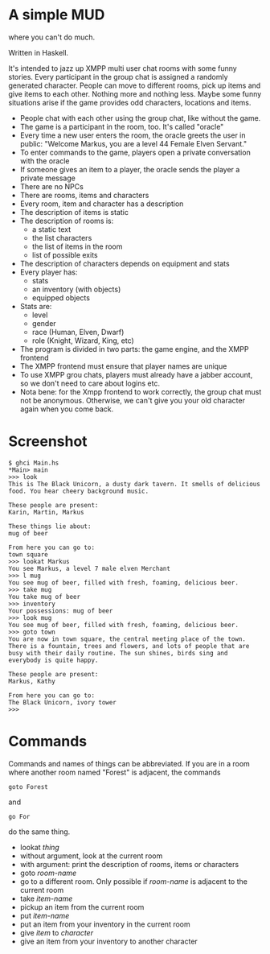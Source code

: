 A simple MUD
============

where you can't do much.

Written in Haskell.

It's intended to jazz up XMPP multi user chat rooms with some funny stories.
Every participant in the group chat is assigned a randomly generated character.
People can move to different rooms, pick up items and give items to each other.
Nothing more and nothing less. Maybe some funny situations arise if the game
provides odd characters, locations and items.

- People chat with each other using the group chat, like without the game.
- The game is a participant in the room, too. It's called "oracle"
- Every time a new user enters the room, the oracle greets the user in public:
  "Welcome Markus, you are a level 44 Female Elven Servant."
- To enter commands to the game, players open a private conversation with the oracle
- If someone gives an item to a player, the oracle sends the player a private
  message
- There are no NPCs
- There are rooms, items and characters
- Every room, item and character has a description
- The description of items is static
- The description of rooms is:
  - a static text
  - the list characters
  - the list of items in the room
  - list of possible exits
- The description of characters depends on equipment and stats
- Every player has:
  - stats
  - an inventory (with objects)
  - equipped objects
- Stats are:
  - level
  - gender
  - race (Human, Elven, Dwarf)
  - role (Knight, Wizard, King, etc)
- The program is divided in two parts: the game engine, and the XMPP frontend
- The XMPP frontend must ensure that player names are unique
- To use XMPP grou chats, players must already have a jabber account, so we
  don't need to care about logins etc.
- Nota bene: for the Xmpp frontend to work correctly, the group chat must not
  be anonymous. Otherwise, we can't give you your old character again when you
  come back.

Screenshot
==========

    $ ghci Main.hs
    *Main> main
    >>> look
    This is The Black Unicorn, a dusty dark tavern. It smells of delicious food. You hear cheery background music.

    These people are present:
    Karin, Martin, Markus

    These things lie about:
    mug of beer

    From here you can go to:
    town square
    >>> lookat Markus
    You see Markus, a level 7 male elven Merchant
    >>> l mug
    You see mug of beer, filled with fresh, foaming, delicious beer.
    >>> take mug
    You take mug of beer
    >>> inventory
    Your possessions: mug of beer
    >>> look mug
    You see mug of beer, filled with fresh, foaming, delicious beer.
    >>> goto town
    You are now in town square, the central meeting place of the town. There is a fountain, trees and flowers, and lots of people that are busy with their daily routine. The sun shines, birds sing and everybody is quite happy.

    These people are present:
    Markus, Kathy

    From here you can go to:
    The Black Unicorn, ivory tower
    >>>

Commands
========

Commands and names of things can be abbreviated. If you are in a room where another room named "Forest" is adjacent, the commands

    goto Forest

and

    go For

do the same thing.

- lookat *thing*
 - without argument, look at the current room
 - with argument: print the description of rooms, items or characters
- goto *room-name*
 - go to a different room. Only possible if *room-name* is adjacent to the
   current room
- take *item-name*
 - pickup an item from the current room
- put *item-name*
 - put an item from your inventory in the current room
- give *item* to *character*
 - give an item from your inventory to another character
